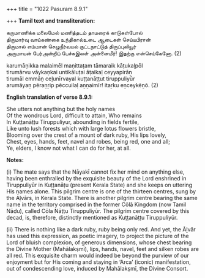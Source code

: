 +++
title = "1022 Pasuram 8.9.1"

+++
**Tamil text and transliteration:**

கருமாணிக்க மலைமேல் மணித்தடம் தாமரைக் காடுகள்போல்  
திருமார்வு வாய்கண்கை உந்திகால்உடை ஆடைகள் செய்யபிரான்  
திருமால் எம்மான் செழுநீர்வயல் குட்டநாட்டுத் திருப்புலியூர்  
அருமாயன் பேர்அன்றிப் பேச்சுஇலள் அன்னைமீர்! இதற்கு என்செய்கேனோ. (2)

karumāṇikka malaimēl maṇittaṭam tāmaraik kāṭukaḷpōl  
tirumārvu vāykaṇkai untikāluṭai āṭaikaḷ ceyyapirāṉ  
tirumāl emmāṉ ceḻunīrvayal kuṭṭanāṭṭut tiruppuliyūr  
arumāyaṉ pēraṉṟip pēccuilaḷ aṉṉaimīr! itaṟku eṉceykēṉō. (2)

**English translation of verse 8.9.1:**

She utters not anything but the holy names  
Of the wondrous Lord, difficult to attain, Who remains  
In Kuṭṭanāṭṭu Tiruppuliyur, abounding in fields fertile,  
Like unto lush forests which with large lotus flowers bristle,  
Blooming over the crest of a mount of dark ruby, His lips lovely,  
Chest, eyes, hands, feet, navel and robes, being red, one and all;  
Ye, elders, I know not what I can do for her, at all.

**Notes:**

\(i\) The mate says that the Nāyakī cannot fix her mind on anything else, having been enthralled by the exquisite beauty of the Lord enshrined in Tiruppuliyūr in Kuṭṭanāṭu (present Kerala State) and she keeps on uttering His names alone. This pilgrim centre is one of the thirteen centres, sung by the Āḻvārs, in Kerala State. There is another pilgrim centre bearing the same name in the territory comprised in the former Cōlā Kingdom (now Tamil Nāḍu), called Cōla Nāṭṭu Tiruppuliyūr. The pilgrim centre covered by this decad, is, therefore, distinctly mentioned as Kuṭṭanāṭṭu Tiruppuliyūr.

\(ii\) There is nothing like a dark ruby, ruby being only red. And yet, the Āḻvār has used this expression, as poetic imagery, to project the picture of the Lord of bluish complexion, of generous dimensions, whose chest bearing the Divine Mother (Mahālakṣmī), lips, hands, navel, feet and silken robes are all red. This exquisite charm would indeed be beyond the purview of our enjoyment but for His coming and staying in ‘Arca’ (iconic) manifestation, out of condescending love, induced by Mahālakṣmī, the Divine Consort.


